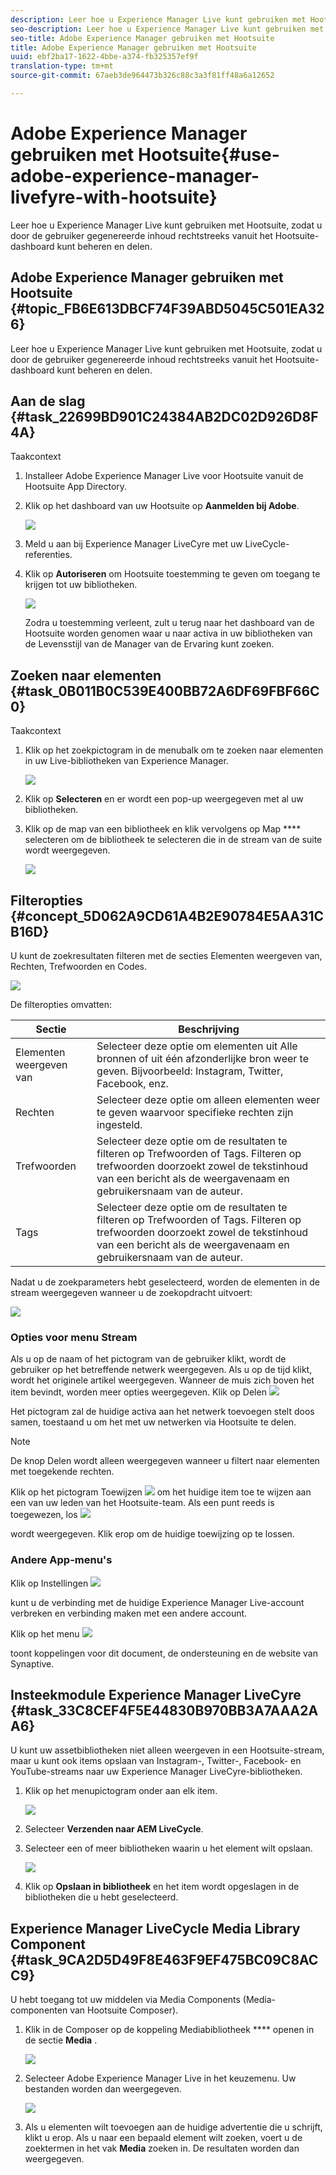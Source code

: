 ```yaml
---
description: Leer hoe u Experience Manager Live kunt gebruiken met Hootsuite, zodat u door de gebruiker gegenereerde inhoud rechtstreeks vanuit het Hootsuite-dashboard kunt beheren en delen.
seo-description: Leer hoe u Experience Manager Live kunt gebruiken met Hootsuite, zodat u door de gebruiker gegenereerde inhoud rechtstreeks vanuit het Hootsuite-dashboard kunt beheren en delen.
seo-title: Adobe Experience Manager gebruiken met Hootsuite
title: Adobe Experience Manager gebruiken met Hootsuite
uuid: ebf2ba17-1622-4bbe-a374-fb325357ef9f
translation-type: tm+mt
source-git-commit: 67aeb3de964473b326c88c3a3f81ff48a6a12652

---
```



# Adobe Experience Manager gebruiken met Hootsuite{#use-adobe-experience-manager-livefyre-with-hootsuite}

Leer hoe u Experience Manager Live kunt gebruiken met Hootsuite, zodat u door de gebruiker gegenereerde inhoud rechtstreeks vanuit het Hootsuite-dashboard kunt beheren en delen.

## Adobe Experience Manager gebruiken met Hootsuite {#topic_FB6E613DBCF74F39ABD5045C501EA326}

Leer hoe u Experience Manager Live kunt gebruiken met Hootsuite, zodat u door de gebruiker gegenereerde inhoud rechtstreeks vanuit het Hootsuite-dashboard kunt beheren en delen.

## Aan de slag {#task_22699BD901C24384AB2DC02D926D8F4A}

Taakcontext

1. Installeer Adobe Experience Manager Live voor Hootsuite vanuit de Hootsuite App Directory.

1. Klik op het dashboard van uw Hootsuite op **Aanmelden bij Adobe**.

   ![](assets/hootsuite-login.png)

1. Meld u aan bij Experience Manager LiveCyre met uw LiveCycle-referenties.
1. Klik op **Autoriseren** om Hootsuite toestemming te geven om toegang te krijgen tot uw bibliotheken.

   ![](assets/hootsuite-authorize.png)

   Zodra u toestemming verleent, zult u terug naar het dashboard van de Hootsuite worden genomen waar u naar activa in uw bibliotheken van de Levensstijl van de Manager van de Ervaring kunt zoeken.

## Zoeken naar elementen {#task_0B011B0C539E400BB72A6DF69FBF66C0}

Taakcontext

1. Klik op het zoekpictogram in de menubalk om te zoeken naar elementen in uw Live-bibliotheken van Experience Manager.

   ![](assets/hootsuite-search.png)

1. Klik op **Selecteren** en er wordt een pop-up weergegeven met al uw bibliotheken.
1. Klik op de map van een bibliotheek en klik vervolgens op Map **** selecteren om de bibliotheek te selecteren die in de stream van de suite wordt weergegeven.

   ![](assets/hootsuite-select.png)

## Filteropties {#concept_5D062A9CD61A4B2E90784E5AA31CB16D}

U kunt de zoekresultaten filteren met de secties Elementen weergeven van, Rechten, Trefwoorden en Codes.

![](assets/hootsuite-filters.png)

De filteropties omvatten:

| Sectie | Beschrijving |
|--- |--- |
| Elementen weergeven van | Selecteer deze optie om elementen uit Alle bronnen of uit één afzonderlijke bron weer te geven. Bijvoorbeeld: Instagram, Twitter, Facebook, enz. |
| Rechten | Selecteer deze optie om alleen elementen weer te geven waarvoor specifieke rechten zijn ingesteld. |
| Trefwoorden | Selecteer deze optie om de resultaten te filteren op Trefwoorden of Tags. Filteren op trefwoorden doorzoekt zowel de tekstinhoud van een bericht als de weergavenaam en gebruikersnaam van de auteur. |
| Tags | Selecteer deze optie om de resultaten te filteren op Trefwoorden of Tags. Filteren op trefwoorden doorzoekt zowel de tekstinhoud van een bericht als de weergavenaam en gebruikersnaam van de auteur. |

Nadat u de zoekparameters hebt geselecteerd, worden de elementen in de stream weergegeven wanneer u de zoekopdracht uitvoert:

![](assets/hootsuite-stream.png)

### Opties voor menu Stream

Als u op de naam of het pictogram van de gebruiker klikt, wordt de gebruiker op het betreffende netwerk weergegeven. Als u op de tijd klikt, wordt het originele artikel weergegeven. Wanneer de muis zich boven het item bevindt, worden meer opties weergegeven. Klik op Delen ![](assets/share.png)

Het pictogram zal de huidige activa aan het netwerk toevoegen stelt doos samen, toestaand u om het met uw netwerken via Hootsuite te delen.

>[!NOTE]
>
>De knop Delen wordt alleen weergegeven wanneer u filtert naar elementen met toegekende rechten.

Klik op het pictogram Toewijzen ![](assets/assign.png) om het huidige item toe te wijzen aan een van uw leden van het Hootsuite-team. Als een punt reeds is toegewezen, los ![](assets/resolve.png)

wordt weergegeven. Klik erop om de huidige toewijzing op te lossen.

### Andere App-menu&#39;s

Klik op Instellingen ![](assets/settings.png)

kunt u de verbinding met de huidige Experience Manager Live-account verbreken en verbinding maken met een andere account.

Klik op het menu ![](assets/menu.png)

toont koppelingen voor dit document, de ondersteuning en de website van Synaptive.

## Insteekmodule Experience Manager LiveCyre {#task_33C8CEF4F5E44830B970BB3A7AAA2AA6}

U kunt uw assetbibliotheken niet alleen weergeven in een Hootsuite-stream, maar u kunt ook items opslaan van Instagram-, Twitter-, Facebook- en YouTube-streams naar uw Experience Manager LiveCyre-bibliotheken.

1. Klik op het menupictogram onder aan elk item.

   ![](assets/hootsuite-menu-icon.png)

1. Selecteer **Verzenden naar AEM LiveCycle**.
1. Selecteer een of meer bibliotheken waarin u het element wilt opslaan.

   ![](assets/hootsuite-save.png)

1. Klik op **Opslaan in bibliotheek** en het item wordt opgeslagen in de bibliotheken die u hebt geselecteerd.

## Experience Manager LiveCycle Media Library Component {#task_9CA2D5D49F8E463F9EF475BC09C8ACC9}

U hebt toegang tot uw middelen via Media Components (Media-componenten van Hootsuite Composer).

1. Klik in de Composer op de koppeling Mediabibliotheek **** openen in de sectie **Media** .

   ![](assets/hootsuite-open-media-library.png)

1. Selecteer Adobe Experience Manager Live in het keuzemenu. Uw bestanden worden dan weergegeven.

   ![](assets/hootsuite-aem-files.png)

1. Als u elementen wilt toevoegen aan de huidige advertentie die u schrijft, klikt u erop. Als u naar een bepaald element wilt zoeken, voert u de zoektermen in het vak **Media** zoeken in. De resultaten worden dan weergegeven.
